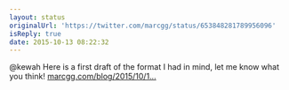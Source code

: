 ```yaml
---
layout: status
originalUrl: 'https://twitter.com/marcgg/status/653848281789956096'
isReply: true
date: 2015-10-13 08:22:32
---
```


@kewah Here is a first draft of the format I had in mind, let me know what you think! [marcgg.com/blog/2015/10/1…](http://marcgg.com/blog/2015/10/13/book-review-work-rules/)

